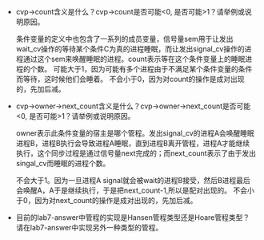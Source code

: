 -	cvp->count含义是什么？cvp->count是否可能<0, 是否可能>1？请举例或说明原因。

	条件变量的定义中也包含了一系列的成员变量，信号量sem用于让发出wait_cv操作的等待某个条件C为真的进程睡眠，而让发出signal_cv操作的进程通过这个sem来唤醒睡眠的进程。count表示等在这个条件变量上的睡眠进程的个数。
	可能大于1，因为可能有多个进程由于不满足某个条件变量的条件而等待，这时候他们会睡着。
	不会小于0，因为对count的操作是成对出现的，先加后减。
	
-	cvp->owner->next_count含义是什么？cvp->owner->next_count是否可能<0, 是否可能>1？请举例或说明原因。
		
	owner表示此条件变量的宿主是哪个管程。发出signal_cv的进程A会唤醒睡眠进程B，进程B执行会导致进程A睡眠，直到进程B离开管程，进程A才能继续执行，这个同步过程是通过信号量next完成的；而next_count表示了由于发出singal_cv而睡眠的进程个数。
	
	不会大于1。因为一旦进程A signal就会被wait的进程B接受，然后B进程最后会唤醒A，A于是继续执行，于是把next_count-1,所以是配对出现的。
	不会小于0，因为对next_count的操作是成对出现的，先加后减。

-	目前的lab7-answer中管程的实现是Hansen管程类型还是Hoare管程类型？请在lab7-answer中实现另外一种类型的管程。